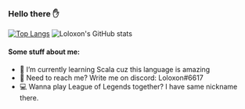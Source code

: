 ### Hello there :hand:

<!--
**Loloxon/Loloxon** is a ✨ _special_ ✨ repository because its `README.md` (this file) appears on your GitHub profile.

Here are some ideas to get you started:
-->
[![Top Langs](https://github-readme-stats.vercel.app/api/top-langs/?username=Loloxon&hide=starlark,shell,Makefile,CMake&layout=compact&theme=dracula)](https://github.com/Loloxon/github-readme-stats)
![Loloxon's GitHub stats](https://github-readme-stats.vercel.app/api?username=Loloxon&show_icons=true&theme=merko)

<!-- - 🔭 I’m currently working on ... -->
<!-- - 👯 I’m looking to collaborate on ... -->
<!-- - 🤔 I’m looking for help with ... -->
<!-- - 💬 Ask me about ... -->
<!-- - 😄 Pronouns: ... -->
#### Some stuff about me:
- 🌱 I’m currently learning Scala cuz this language is amazing
- :calling: Need to reach me? Write me on discord: Loloxon#6617
- :computer: Wanna play League of Legends together? I have same nickname there.


